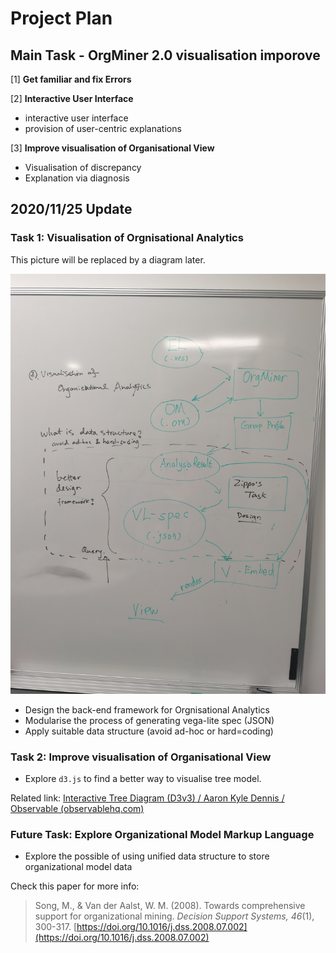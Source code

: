 # Project Plan

## Main Task - OrgMiner 2.0 visualisation imporove

[1] **Get familiar and fix Errors**

[2] **Interactive User Interface**

- interactive user interface
- provision of user-centric explanations

[3] **Improve visualisation of Organisational View**

- Visualisation of discrepancy
- Explanation via diagnosis

## 2020/11/25 Update

### Task 1: Visualisation of Orgnisational Analytics

This picture will be replaced by a diagram later.

![Meeting Draft](pic/Meeting_Draft_20201125.jpg)

- Design the back-end framework for Orgnisational Analytics
- Modularise the process of generating vega-lite spec (JSON)
- Apply suitable data structure (avoid ad-hoc or hard=coding)

### Task 2: Improve visualisation of Organisational View

- Explore `d3.js` to find a better way to visualise tree model.

Related link:
[Interactive Tree Diagram (D3v3) / Aaron Kyle Dennis / Observable (observablehq.com)](https://observablehq.com/@aaronkyle/interactive-tree-diagram-d3v3)

### Future Task: Explore Organizational Model Markup Language

- Explore the possible of using unified data structure to store organizational model data

Check this paper for more info:

> Song, M., & Van der Aalst, W. M. (2008). Towards comprehensive support for organizational mining. *Decision Support Systems, 46*(1), 300-317. [https://doi.org/10.1016/j.dss.2008.07.002](https://doi.org/10.1016/j.dss.2008.07.002)